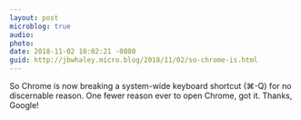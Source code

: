 ```yaml
---
layout: post
microblog: true
audio: 
photo: 
date: 2018-11-02 10:02:21 -0800
guid: http://jbwhaley.micro.blog/2018/11/02/so-chrome-is.html
---
```

So Chrome is now breaking a system-wide keyboard shortcut (⌘-Q) for no discernable reason. One fewer reason ever to open Chrome, got it. Thanks, Google!
